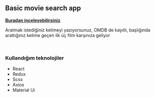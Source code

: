## Basic movie search app

[**Buradan inceleyebilirsiniz**](https://basic-movie-search.vercel.app/)

<p>Aratmak istediğiniz kelimeyi yazıyorsunuz, OMDB de kayıtlı, başlığında arattığınız kelime geçen ilk üç film karşınıza geliyor </p><br>

### Kullandığım teknolojiler

- React
- Redux
- Scss
- Axios
- Material Ui
